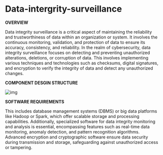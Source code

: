 # Data-intergrity-surveillance


****OVERVIEW****



Data integrity surveillance is a critical aspect of maintaining the reliability and 
trustworthiness of data within an organization or system. It involves the continuous 
monitoring, validation, and protection of data to ensure its accuracy, consistency, and 
reliability. In the realm of cybersecurity, data integrity surveillance focuses on detecting 
and preventing unauthorized alterations, deletions, or corruption of data. This involves 
implementing various techniques and technologies such as checksums, digital 
signatures, and encryption to verify the integrity of data and detect any unauthorized 
changes.


****COMPONENT DESGIN STRUCTURE****

![img](https://github.com/user-attachments/assets/13f63848-df69-428a-aa26-21476b28b0ae)




****SOFTWARE REQUIREMENTS****



This includes database management systems (DBMS) or big data platforms like Hadoop or Spark, which offer scalable 
storage and processing capabilities. Additionally, specialized software for data integrity 
monitoring and analysis is essential, encompassing features such as real-time data 
monitoring, anomaly detection, and pattern recognition algorithms. Advanced encryption 
and cryptographic software ensure data security during transmission and storage, 
safeguarding against unauthorized access or tampering.

